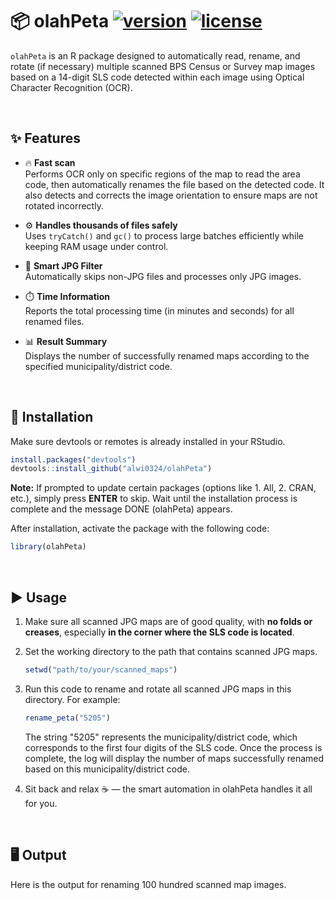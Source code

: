 # 📦 olahPeta <a href="https://github.com/alwi0324/olahPeta"><img src="https://img.shields.io/badge/version-1.0.0-blue.svg" alt="version"></a> <a href="https://opensource.org/licenses/MIT"><img src="https://img.shields.io/badge/license-MIT-green.svg" alt="license"></a>

`olahPeta` is an R package designed to automatically read, rename, and rotate (if necessary) multiple scanned BPS Census or Survey map images based on a 14-digit SLS code detected within each image using Optical Character Recognition (OCR).

<br>

## ✨ Features

- 🔥 **Fast scan**  
  Performs OCR only on specific regions of the map to read the area code, then automatically renames the file based on the detected code.
  It also detects and corrects the image orientation to ensure maps are not rotated incorrectly.

- ⚙️ **Handles thousands of files safely**  
  Uses `tryCatch()` and `gc()` to process large batches efficiently while keeping RAM usage under control.

- 🧠 **Smart JPG Filter**  
  Automatically skips non-JPG files and processes only JPG images.

- ⏱️ **Time Information**  
  Reports the total processing time (in minutes and seconds) for all renamed files.

- 📊 **Result Summary**  
  Displays the number of successfully renamed maps according to the specified municipality/district code.

<br>

## 💾 Installation

Make sure devtools or remotes is already installed in your RStudio.

```r
install.packages("devtools")
devtools::install_github("alwi0324/olahPeta")
```
**Note:** If prompted to update certain packages (options like 1. All, 2. CRAN, etc.), simply press **ENTER** to skip. Wait until the installation process is complete and the message DONE (olahPeta) appears.

After installation, activate the package with the following code:
```r
library(olahPeta)
```

<br>

## ▶️ Usage

1. Make sure all scanned JPG maps are of good quality, with **no folds or creases**, especially **in the corner where the SLS code is located**.
2. Set the working directory to the path that contains scanned JPG maps.  

   ```r
   setwd("path/to/your/scanned_maps")
3. Run this code to rename and rotate all scanned JPG maps in this directory. For example: 

   ```r
   rename_peta("5205")
   ```

   The string "5205" represents the municipality/district code, which corresponds to the first four digits of the SLS code. Once the process is complete, the log will display the number of maps successfully renamed based on this municipality/district code.
4. Sit back and relax ☕ — the smart automation in olahPeta handles it all for you.

<br>

## 🖥️ Output
Here is the output for renaming 100 hundred scanned map images.
